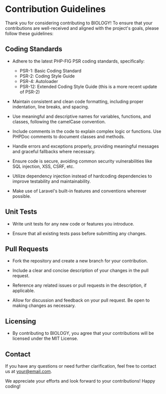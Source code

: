 # Contribution Guidelines

Thank you for considering contributing to BIOLOGY! To ensure that your contributions are well-received and aligned with the project's goals, please follow these guidelines:

## Coding Standards

- Adhere to the latest PHP-FIG PSR coding standards, specifically:
  - PSR-1: Basic Coding Standard
  - PSR-2: Coding Style Guide
  - PSR-4: Autoloader
  - PSR-12: Extended Coding Style Guide (this is a more recent update of PSR-2)

- Maintain consistent and clean code formatting, including proper indentation, line breaks, and spacing.

- Use meaningful and descriptive names for variables, functions, and classes, following the camelCase convention.

- Include comments in the code to explain complex logic or functions. Use PHPDoc comments to document classes and methods.

- Handle errors and exceptions properly, providing meaningful messages and graceful fallbacks where necessary.

- Ensure code is secure, avoiding common security vulnerabilities like SQL injection, XSS, CSRF, etc.

- Utilize dependency injection instead of hardcoding dependencies to improve testability and maintainability.

- Make use of Laravel's built-in features and conventions wherever possible.

## Unit Tests

- Write unit tests for any new code or features you introduce.

- Ensure that all existing tests pass before submitting any changes.

## Pull Requests

- Fork the repository and create a new branch for your contribution.

- Include a clear and concise description of your changes in the pull request.

- Reference any related issues or pull requests in the description, if applicable.

- Allow for discussion and feedback on your pull request. Be open to making changes as necessary.

## Licensing

- By contributing to BIOLOGY, you agree that your contributions will be licensed under the MIT License.

## Contact

If you have any questions or need further clarification, feel free to contact us at your@email.com.

We appreciate your efforts and look forward to your contributions! Happy coding!
